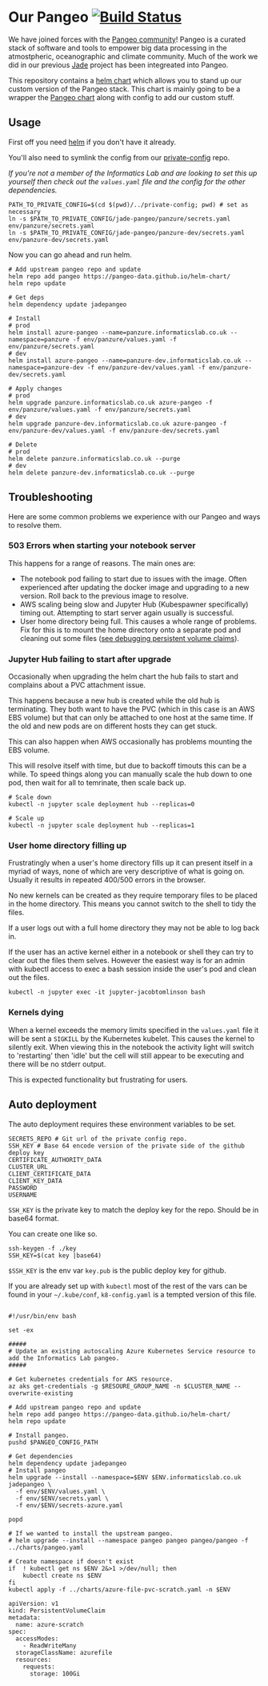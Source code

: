 # Our Pangeo [![Build Status](https://travis-ci.com/informatics-lab/our-pangeo.svg?branch=master)](https://travis-ci.com/informatics-lab/our-pangeo)

We have joined forces with the [Pangeo community](https://pangeo-data.github.io/)! Pangeo is a curated stack of software and tools to empower big data processing in the atmostpheric, oceanographic and climate community. Much of the work we did in our previous [Jade](https://github.com/informatics-lab?utf8=%E2%9C%93&q=jade&type=&language=) project has been integreated into Pangeo.

This repository contains a [helm chart](https://github.com/kubernetes/helm/blob/master/docs/charts.md) which allows you to stand up our custom version of the Pangeo stack. This chart is mainly going to be a wrapper the [Pangeo chart](https://zero-to-jupyterhub.readthedocs.io/en/latest/) along with config to add our custom stuff.

## Usage

First off you need [helm](https://github.com/kubernetes/helm) if you don't have it already.

You'll also need to symlink the config from our [private-config](https://github.com/met-office-lab/private-config) repo.

_If you're not a member of the Informatics Lab and are looking to set this up yourself then check out the `values.yaml` file and the config for the other dependencies._

```shell
PATH_TO_PRIVATE_CONFIG=$(cd $(pwd)/../private-config; pwd) # set as necessary
ln -s $PATH_TO_PRIVATE_CONFIG/jade-pangeo/panzure/secrets.yaml env/panzure/secrets.yaml
ln -s $PATH_TO_PRIVATE_CONFIG/jade-pangeo/panzure-dev/secrets.yaml env/panzure-dev/secrets.yaml
```

Now you can go ahead and run helm.

```shell
# Add upstream pangeo repo and update
helm repo add pangeo https://pangeo-data.github.io/helm-chart/
helm repo update

# Get deps
helm dependency update jadepangeo

# Install
# prod
helm install azure-pangeo --name=panzure.informaticslab.co.uk --namespace=panzure -f env/panzure/values.yaml -f env/panzure/secrets.yaml
# dev
helm install azure-pangeo --name=panzure-dev.informaticslab.co.uk --namespace=panzure-dev -f env/panzure-dev/values.yaml -f env/panzure-dev/secrets.yaml

# Apply changes
# prod
helm upgrade panzure.informaticslab.co.uk azure-pangeo -f env/panzure/values.yaml -f env/panzure/secrets.yaml
# dev
helm upgrade panzure-dev.informaticslab.co.uk azure-pangeo -f env/panzure-dev/values.yaml -f env/panzure-dev/secrets.yaml

# Delete
# prod
helm delete panzure.informaticslab.co.uk --purge
# dev
helm delete panzure-dev.informaticslab.co.uk --purge
```

## Troubleshooting

Here are some common problems we experience with our Pangeo and ways to resolve them.


### 503 Errors when starting your notebook server

This happens for a range of reasons. The main ones are:
 - The notebook pod failing to start due to issues with the image. Often experienced after updating the docker image and upgrading to a new version. Roll back to the previous image to resolve.
 - AWS scaling being slow and Jupyter Hub (Kubespawner specifically) timing out. Attempting to start server again usually is successful.
 - User home directory being full. This causes a whole range of problems. Fix for this is to mount the home directory onto a separate pod and cleaning out some files ([see debugging persistent volume claims](https://medium.com/@jacobtomlinson/debugging-kubernetes-pvcs-a150f5efbe95)).


### Jupyter Hub failing to start after upgrade

Occasionally when upgrading the helm chart the hub fails to start and complains about a PVC attachment issue.

This happens because a new hub is created while the old hub is terminating. They both want to have the PVC (which in this case is an AWS EBS volume) but that can only be attached to one host at the same time. If the old and new pods are on different hosts they can get stuck.

This can also happen when AWS occasionally has problems mounting the EBS volume.

This will resolve itself with time, but due to backoff timouts this can be a while. To speed things along you can manually scale the hub down to one pod, then wait for all to temrinate, then scale back up.

```shell
# Scale down
kubectl -n jupyter scale deployment hub --replicas=0

# Scale up
kubectl -n jupyter scale deployment hub --replicas=1
```


### User home directory filling up

Frustratingly when a user's home directory fills up it can present itself in a myriad of ways, none of which are very descriptive of what is going on. Usually it results in repeated 400/500 errors in the browser.

No new kernels can be created as they require temporary files to be placed in the home directory. This means you cannot switch to the shell to tidy the files.

If a user logs out with a full home directory they may not be able to log back in.

If the user has an active kernel either in a notebook or shell they can try to clear out the files them selves. However the easiest way is for an admin with kubectl access to exec a bash session inside the user's pod and clean out the files.

```shell
kubectl -n jupyter exec -it jupyter-jacobtomlinson bash
```


### Kernels dying

When a kernel exceeds the memory limits specified in the `values.yaml` file it will be sent a `SIGKILL` by the Kubernetes kubelet. This causes the kernel to silently exit. When viewing this in the notebook the activity light will switch to 'restarting' then 'idle' but the cell will still appear to be executing and there will be no stderr output.

This is expected functionality but frustrating for users.


## Auto deployment

The auto deployment requires these environment variables to be set.

```shell
SECRETS_REPO # Git url of the private config repo.
SSH_KEY # Base 64 encode version of the private side of the github deploy key
CERTIFICATE_AUTHORITY_DATA 
CLUSTER_URL
CLIENT_CERTIFICATE_DATA
CLIENT_KEY_DATA
PASSWORD
USERNAME
```

`SSH_KEY` is the private key to match the deploy key for the repo. Should be in base64 format.

You can create one like so.
```shell
ssh-keygen -f ./key
SSH_KEY=$(cat key |base64)
```

`$SSH_KEY` is the env var `key.pub` is the public deploy key for github.


If you are already set up with `kubectl` most of the rest of the vars can be found in your `~/.kube/conf`, `k8-config.yaml` is a tempted version of this file.





```

#!/usr/bin/env bash

set -ex

#####
# Update an existing autoscaling Azure Kubernetes Service resource to add the Informatics Lab pangeo.
#####

# Get kubernetes credentials for AKS resource.
az aks get-credentials -g $RESOURE_GROUP_NAME -n $CLUSTER_NAME --overwrite-existing

# Add upstream pangeo repo and update
helm repo add pangeo https://pangeo-data.github.io/helm-chart/
helm repo update

# Install pangeo.
pushd $PANGEO_CONFIG_PATH

# Get dependencies
helm dependency update jadepangeo
# Install pangeo
helm upgrade --install --namespace=$ENV $ENV.informaticslab.co.uk jadepangeo \
  -f env/$ENV/values.yaml \
  -f env/$ENV/secrets.yaml \
  -f env/$ENV/secrets-azure.yaml

popd

# If we wanted to install the upstream pangeo.
# helm upgrade --install --namespace pangeo pangeo pangeo/pangeo -f ../charts/pangeo.yaml
```
```
# Create namespace if doesn't exist 
if  ! kubectl get ns $ENV 2&>1 >/dev/null; then
    kubectl create ns $ENV
fi
kubectl apply -f ../charts/azure-file-pvc-scratch.yaml -n $ENV  
```

```
apiVersion: v1
kind: PersistentVolumeClaim
metadata:
  name: azure-scratch
spec:
  accessModes:
    - ReadWriteMany
  storageClassName: azurefile
  resources:
    requests:
      storage: 100Gi

```